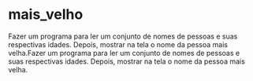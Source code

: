 # mais_velho
Fazer um programa para ler um conjunto de nomes de pessoas e suas respectivas idades. Depois, mostrar na tela o nome da pessoa mais velha.Fazer um programa para ler um conjunto de nomes de pessoas e suas respectivas idades. Depois, mostrar na tela o nome da pessoa mais velha.
